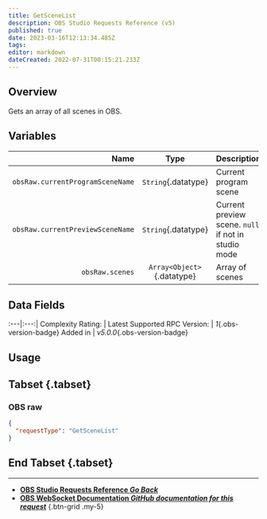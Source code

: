 ```yaml
---
title: GetSceneList
description: OBS Studio Requests Reference (v5)
published: true
date: 2023-03-16T12:13:34.485Z
tags: 
editor: markdown
dateCreated: 2022-07-31T00:15:21.233Z
---
```


## Overview
Gets an array of all scenes in OBS.

## Variables
Name | Type | Description | 
----:|:---------:|:------------|
`obsRaw.currentProgramSceneName` | `String`{.datatype} | Current program scene
`obsRaw.currentPreviewSceneName` | `String`{.datatype} | Current preview scene. `null` if not in studio mode
`obsRaw.scenes` | `Array<Object>`{.datatype} | Array of scenes

## Data Fields
:---|:---:|
Complexity Rating: | <span class="stars stars--2"></span>
Latest Supported RPC Version: | *1*{.obs-version-badge}
Added in | *v5.0.0*{.obs-version-badge}

## Usage
## Tabset {.tabset}
### OBS raw
```json
{
  "requestType": "GetSceneList"
}
```
## End Tabset {.tabset}

---

- [<i class="mdi mdi-chevron-left"></i>**OBS Studio Requests Reference *Go Back***](/Broadcasters/OBS/Requests)
- [<i class="mdi mdi-github"></i> **OBS WebSocket Documentation *GitHub documentation for this request***](https://github.com/obsproject/obs-websocket/blob/master/docs/generated/protocol.md#getscenelist)
{.btn-grid .my-5}